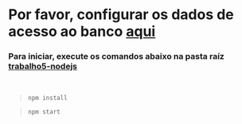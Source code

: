 # Por favor, configurar os dados de acesso ao banco [aqui](./server/.env)

### Para iniciar, execute os comandos abaixo na pasta raíz [trabalho5-nodejs](./)

<br>

> `npm install`

> `npm start`